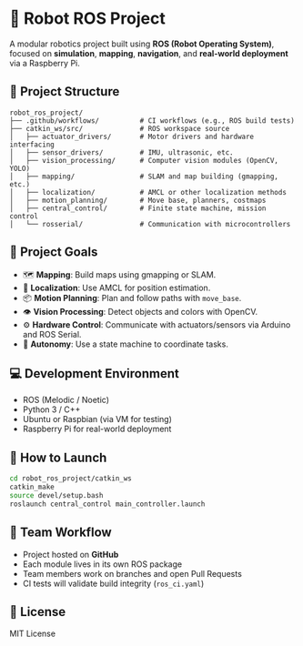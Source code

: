 # 🤖 Robot ROS Project

A modular robotics project built using **ROS (Robot Operating System)**, focused on **simulation**, **mapping**, **navigation**, and **real-world deployment** via a Raspberry Pi.

## 📁 Project Structure

```
robot_ros_project/
├── .github/workflows/          # CI workflows (e.g., ROS build tests)
├── catkin_ws/src/              # ROS workspace source
│   ├── actuator_drivers/       # Motor drivers and hardware interfacing
│   ├── sensor_drivers/         # IMU, ultrasonic, etc.
│   ├── vision_processing/      # Computer vision modules (OpenCV, YOLO)
│   ├── mapping/                # SLAM and map building (gmapping, etc.)
│   ├── localization/           # AMCL or other localization methods
│   ├── motion_planning/        # Move base, planners, costmaps
│   ├── central_control/        # Finite state machine, mission control
│   └── rosserial/              # Communication with microcontrollers
```

## 🧠 Project Goals

- 🗺️ **Mapping**: Build maps using gmapping or SLAM.
- 📍 **Localization**: Use AMCL for position estimation.
- 📦 **Motion Planning**: Plan and follow paths with `move_base`.
- 👁️ **Vision Processing**: Detect objects and colors with OpenCV.
- ⚙️ **Hardware Control**: Communicate with actuators/sensors via Arduino and ROS Serial.
- 🧠 **Autonomy**: Use a state machine to coordinate tasks.

## 💻 Development Environment

- ROS (Melodic / Noetic)
- Python 3 / C++
- Ubuntu or Raspbian (via VM for testing)
- Raspberry Pi for real-world deployment

## 🚀 How to Launch

```bash
cd robot_ros_project/catkin_ws
catkin_make
source devel/setup.bash
roslaunch central_control main_controller.launch
```

## 👥 Team Workflow

- Project hosted on **GitHub**
- Each module lives in its own ROS package
- Team members work on branches and open Pull Requests
- CI tests will validate build integrity (`ros_ci.yaml`)

## 📜 License

MIT License
